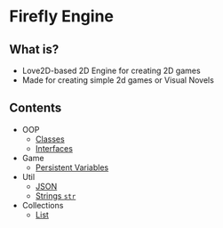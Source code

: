 # Firefly Engine

## What is?
* Love2D-based 2D Engine for creating 2D games
* Made for creating simple 2d games or Visual Novels

## Contents
* OOP
	* [Classes](doc/Class.md)
	* [Interfaces](doc/Interface.md)
* Game
	* [Persistent Variables](doc/Variables.md)
* Util
	* [JSON](doc/Json.md)
	* [Strings `str`](doc/str.md)
* Collections
	* [List](doc/List.md)